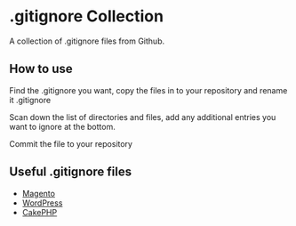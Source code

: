 # .gitignore Collection 

A collection of .gitignore files from Github. 

## How to use 

Find the .gitignore you want, copy the files in to your repository and rename it .gitignore

Scan down the list of directories and files, add any additional entries you want to ignore at the bottom. 

Commit the file to your repository 

## Useful .gitignore files

* [Magento](https://github.com/keithgreer/gitignore/blob/master/Magento.gitignore)
* [WordPress](https://github.com/keithgreer/gitignore/blob/master/WordPress.gitignore)
* [CakePHP](https://github.com/keithgreer/gitignore/blob/master/CakePHP.gitignore)


